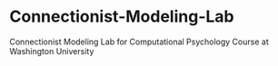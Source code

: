 # Connectionist-Modeling-Lab
Connectionist Modeling Lab for Computational Psychology Course at Washington University 
